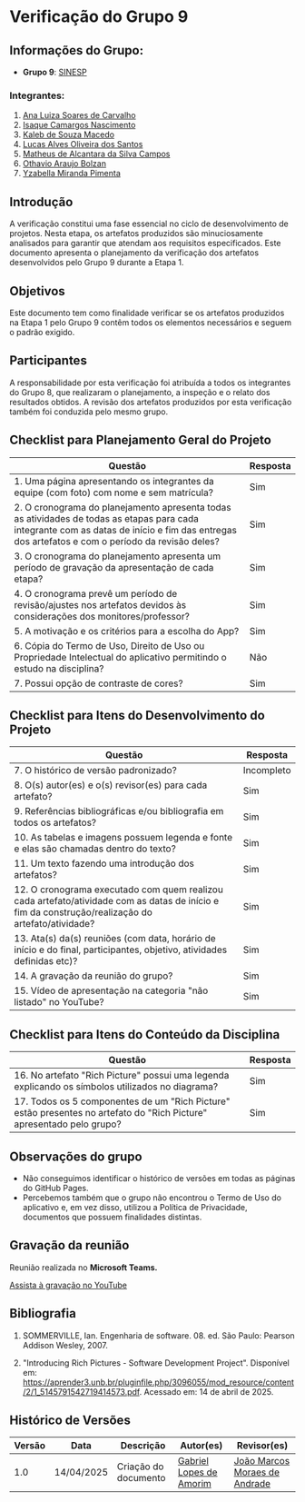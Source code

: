 # Verificação do Grupo 9

## Informações do Grupo:

- **Grupo 9**: [SINESP](https://github.com/Requisitos-de-Software/2025.1-Sinesp)

### Integrantes:
1. [Ana Luiza Soares de Carvalho](https://github.com/Ana-Luiza-SC)
2. [Isaque Camargos Nascimento](https://github.com/isagzin)
3. [Kaleb de Souza Macedo](https://github.com/kalebmacedo)
4. [Lucas Alves Oliveira dos Santos](https://github.com/LucasAlves71)
5. [Matheus de Alcantara da Silva Campos](https://github.com/matheusdalcantara)
6. [Othavio Araujo Bolzan](https://github.com/bolzanMELS)
7. [Yzabella Miranda Pimenta](https://github.com/regjsun)

## Introdução

A verificação constitui uma fase essencial no ciclo de desenvolvimento de projetos. Nesta etapa, os artefatos produzidos são minuciosamente analisados para garantir que atendam aos requisitos especificados. Este documento apresenta o planejamento da verificação dos artefatos desenvolvidos pelo Grupo 9 durante a Etapa 1.

## Objetivos

Este documento tem como finalidade verificar se os artefatos produzidos na Etapa 1 pelo Grupo 9 contêm todos os elementos necessários e seguem o padrão exigido.
## Participantes

A responsabilidade por esta verificação foi atribuída a todos os integrantes do Grupo 8, que realizaram o planejamento, a inspeção e o relato dos resultados obtidos. A revisão dos artefatos produzidos por esta verificação também foi conduzida pelo mesmo grupo.

## Checklist para Planejamento Geral do Projeto

| Questão | Resposta |
|---------|----------|
| 1. Uma página apresentando os integrantes da equipe (com foto) com nome e sem matrícula? | Sim |
| 2. O cronograma do planejamento apresenta todas as atividades de todas as etapas para cada integrante com as datas de início e fim das entregas dos artefatos e com o período da revisão deles? | Sim |
| 3. O cronograma do planejamento apresenta um período de gravação da apresentação de cada etapa? | Sim |
| 4. O cronograma prevê um período de revisão/ajustes nos artefatos devidos às considerações dos monitores/professor? | Sim |
| 5. A motivação e os critérios para a escolha do App? | Sim |
| 6. Cópia do Termo de Uso, Direito de Uso ou Propriedade Intelectual do aplicativo permitindo o estudo na disciplina? | Não |
| 7. Possui opção de contraste de cores? | Sim |

## Checklist para Itens do Desenvolvimento do Projeto

| Questão | Resposta |
|---------|----------|
| 7. O histórico de versão padronizado? | Incompleto |
| 8. O(s) autor(es) e o(s) revisor(es) para cada artefato? | Sim |
| 9. Referências bibliográficas e/ou bibliografia em todos os artefatos? | Sim |
| 10. As tabelas e imagens possuem legenda e fonte e elas são chamadas dentro do texto? | Sim |
| 11. Um texto fazendo uma introdução dos artefatos? | Sim |
| 12. O cronograma executado com quem realizou cada artefato/atividade com as datas de início e fim da construção/realização do artefato/atividade? | Sim |
| 13. Ata(s) da(s) reuniões (com data, horário de início e do final, participantes, objetivo, atividades definidas etc)? | Sim |
| 14. A gravação da reunião do grupo? | Sim |
| 15. Vídeo de apresentação na categoria "não listado" no YouTube? | Sim |

## Checklist para Itens do Conteúdo da Disciplina

| Questão | Resposta |
|---------|----------|
| 16. No artefato "Rich Picture" possui uma legenda explicando os símbolos utilizados no diagrama? | Sim |
| 17. Todos os 5 componentes de um "Rich Picture" estão presentes no artefato do "Rich Picture" apresentado pelo grupo? | Sim |

## Observações do grupo

- Não conseguimos identificar o histórico de versões em todas as páginas do GitHub Pages.
- Percebemos também que o grupo não encontrou o Termo de Uso do aplicativo e, em vez disso, utilizou a Política de Privacidade, documentos que possuem finalidades distintas.
## Gravação da reunião

Reunião realizada no **Microsoft Teams.**

[Assista à gravação no YouTube](https://youtu.be/5b8SrFMpjB8)


## Bibliografia

1. SOMMERVILLE, Ian. Engenharia de software. 08. ed. São Paulo: Pearson Addison Wesley, 2007.

2. "Introducing Rich Pictures - Software Development Project". Disponível em: https://aprender3.unb.br/pluginfile.php/3096055/mod_resource/content/2/1_5145791542719414573.pdf. Acessado em: 14 de abril de 2025.

## Histórico de Versões

| Versão | Data | Descrição | Autor(es) | Revisor(es) |
|--------|------|-----------|-----------|------------|
| 1.0 | 14/04/2025 | Criação do documento | [Gabriel Lopes de Amorim](https://github.com/BrzGab) | [João Marcos Moraes de Andrade](https://github.com/JJOAOMARCOSS) |